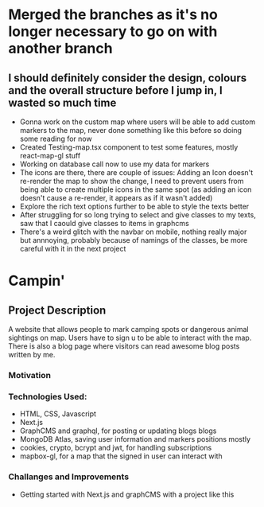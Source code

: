# Merged the branches as it's no longer necessary to go on with another branch 
## I should definitely consider the design, colours and the overall structure before I jump in, I wasted so much time 
* Gonna work on the custom map where users will be able to add custom markers to the map, never done something like this before so doing some reading for now
* Created Testing-map.tsx component to test some features, mostly react-map-gl stuff
* Working on database call now to use my data for markers
* The icons are there, there are couple of issues: Adding an Icon doesn't re-render the map to show the change, I need to prevent users from being able to create multiple icons in the same spot (as adding an icon doesn't cause a re-render, it appears as if it wasn't added)
* Explore the rich text options further to be able to style the texts better
* After struggling for so long trying to select and give classes to my texts, saw that I caould give classes to items in graphcms 
* There's a weird glitch with the navbar on mobile, nothing really major but annnoying, probably because of namings of the classes, be more careful with it in the next project


# Campin'

## Project Description
A website that allows people to mark camping spots or dangerous animal sightings on map. Users have to sign u to be able to interact with the map. There is also a blog page where visitors can read awesome blog posts written by me.

### Motivation


### Technologies Used:
*   HTML, CSS, Javascript
*   Next.js 
*   GraphCMS and graphql, for posting or updating blogs blogs
*   MongoDB Atlas, saving user information and markers positions mostly
*   cookies, crypto, bcrypt and jwt, for handling subscriptions
*   mapbox-gl, for a map that the signed in user can interact with 

### Challanges and Improvements
*   Getting started with Next.js and graphCMS with a project like this 

## 
